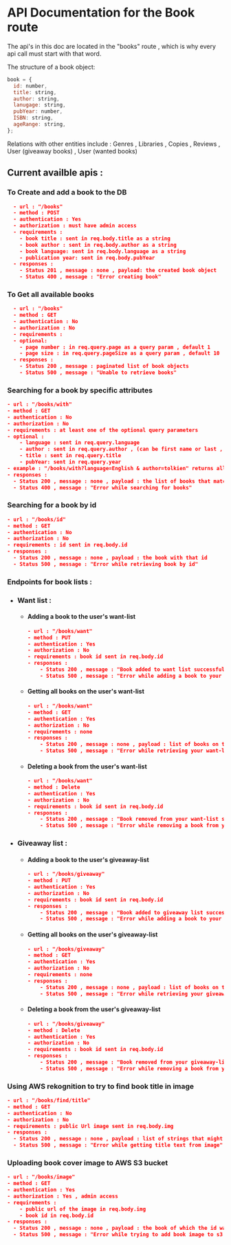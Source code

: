 # API Documentation for the Book route

The api's in this doc are located in the "books" route , which is why every api call must start with that word.

The structure of a book object:

```javascript
book = {
  id: number,
  title: string,
  author: string,
  lanugage: string,
  pubYear: number,
  ISBN: string,
  ageRange: string,
};
```

Relations with other entities include : Genres , Libraries , Copies , Reviews , User (giveaway books) , User (wanted books)

## Current availble apis :

### To Create and add a book to the DB

```json
  - url : "/books"
  - method : POST
  - authentication : Yes
  - authorization : must have admin access
  - requirements :
    - book title : sent in req.body.title as a string
    - book author : sent in req.body.author as a string
    - book language: sent in req.body.language as a string
    - publication year: sent in req.body.pubYear
  - responses :
    - Status 201 , message : none , payload: the created book object
    - Status 400 , message : "Error creating book"
```

### To Get all available books

```json
  - url : "/books"
  - method : GET
  - authentication : No
  - authorization : No
  - requirements :
  - optional:
    - page number : in req.query.page as a query param , default 1
    - page size : in req.query.pageSize as a query param , default 10
  - responses :
    - Status 200 , message : paginated list of book objects
    - Status 500 , message : "Unable to retrieve books"
```

### Searching for a book by specific attributes

```json
- url : "/books/with"
- method : GET
- authentication : No
- authorization : No
- requirements : at least one of the optional query parameters
- optional :
    - language : sent in req.query.language
    - author : sent in req.query.author , (can be first name or last , no case sensitivity)
    - title : sent in req.query.title
    - pubYear: sent in req.query.year
- example : "/books/with?language=English & author=tolkien" returns all books where the language is english and the author name includes tolkien
- responses :
  - Status 200 , message : none , payload : the list of books that matched the query
  - Status 400 , message : "Error while searching for books"
```

### Searching for a book by id

```json
- url : "/books/id"
- method : GET
- authentication : No
- authorization : No
- requirements : id sent in req.body.id
- responses :
  - Status 200 , message : none , payload : the book with that id
  - Status 500 , message : "Error while retrieving book by id"
```

### Endpoints for book lists :

- ### Want list :

  - #### Adding a book to the user's want-list

    ```json
    - url : "/books/want"
    - method : PUT
    - authentication : Yes
    - authorization : No
    - requirements : book id sent in req.body.id
    - responses :
        - Status 200 , message : "Book added to want list successfully"
        - Status 500 , message : "Error while adding a book to your want-list"
    ```

  - #### Getting all books on the user's want-list

    ```json
    - url : "/books/want"
    - method : GET
    - authentication : Yes
    - authorization : No
    - requirements : none
    - responses :
        - Status 200 , message : none , payload : list of books on the want-list
        - Status 500 , message : "Error while retrieving your want-list"
    ```

  - #### Deleting a book from the user's want-list

    ```json
    - url : "/books/want"
    - method : Delete
    - authentication : Yes
    - authorization : No
    - requirements : book id sent in req.body.id
    - responses :
        - Status 200 , message : "Book removed from your want-list successfully"
        - Status 500 , message : "Error while removing a book from your want-list"
    ```

- ### Giveaway list :

  - #### Adding a book to the user's giveaway-list

    ```json
    - url : "/books/giveaway"
    - method : PUT
    - authentication : Yes
    - authorization : No
    - requirements : book id sent in req.body.id
    - responses :
        - Status 200 , message : "Book added to giveaway list successfully"
        - Status 500 , message : "Error while adding a book to your giveaway-list"
    ```

  - #### Getting all books on the user's giveaway-list

    ```json
    - url : "/books/giveaway"
    - method : GET
    - authentication : Yes
    - authorization : No
    - requirements : none
    - responses :
        - Status 200 , message : none , payload : list of books on the giveaway-list
        - Status 500 , message : "Error while retrieving your giveaway-list"
    ```

  - #### Deleting a book from the user's giveaway-list

    ```json
    - url : "/books/giveaway"
    - method : Delete
    - authentication : Yes
    - authorization : No
    - requirements : book id sent in req.body.id
    - responses :
        - Status 200 , message : "Book removed from your giveaway-list successfully"
        - Status 500 , message : "Error while removing a book from your giveaway-list"
    ```

### Using AWS rekognition to try to find book title in image

```json
- url : "/books/find/title"
- method : GET
- authentication : No
- authorization : No
- requirements : public Url image sent in req.body.img
- responses :
  - Status 200 , message : none , payload : list of strings that might be the title or part of it
  - Status 500 , message : "Error while getting title text from image"
```

### Uploading book cover image to AWS S3 bucket

```json
- url : "/books/image"
- method : GET
- authentication : Yes
- authorization : Yes , admin access
- requirements :
    - public url of the image in req.body.img
    - book id in req.body.id
- responses :
  - Status 200 , message : none , payload : the book of which the id was provided
  - Status 500 , message : "Error while trying to add book image to s3 bucket" ;
```
